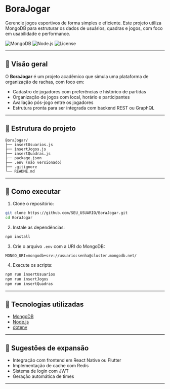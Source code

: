 # BoraJogar

Gerencie jogos esportivos de forma simples e eficiente. Este projeto utiliza MongoDB para estruturar os dados de usuários, quadras e jogos, com foco em usabilidade e performance.

![MongoDB](https://img.shields.io/badge/Database-MongoDB-green)
![Node.js](https://img.shields.io/badge/Backend-Node.js-blue)
![License](https://img.shields.io/badge/license-MIT-lightgrey)

---

## 📌 Visão geral

O **BoraJogar** é um projeto acadêmico que simula uma plataforma de organização de rachas, com foco em:

- Cadastro de jogadores com preferências e histórico de partidas
- Organização de jogos com local, horário e participantes
- Avaliação pós-jogo entre os jogadores
- Estrutura pronta para ser integrada com backend REST ou GraphQL

---

## 📁 Estrutura do projeto

```
BoraJogar/
├── insertUsuarios.js
├── insertJogos.js
├── insertQuadras.js
├── package.json
├── .env (não versionado)
├── .gitignore
└── README.md
```

---

## 🚀 Como executar

1. Clone o repositório:

```bash
git clone https://github.com/SEU_USUARIO/BoraJogar.git
cd BoraJogar
```

2. Instale as dependências:

```bash
npm install
```

3. Crie o arquivo `.env` com a URI do MongoDB:

```env
MONGO_URI=mongodb+srv://usuario:senha@cluster.mongodb.net/
```

4. Execute os scripts:

```bash
npm run insertUsuarios
npm run insertJogos
npm run insertQuadras
```

---

## 🧱 Tecnologias utilizadas

- [MongoDB](https://www.mongodb.com/)
- [Node.js](https://nodejs.org/)
- [dotenv](https://www.npmjs.com/package/dotenv)

---

## 📌 Sugestões de expansão

- Integração com frontend em React Native ou Flutter
- Implementação de cache com Redis
- Sistema de login com JWT
- Geração automática de times

---


